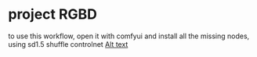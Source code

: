 # project RGBD
to use this workflow, open it with comfyui and install all the missing nodes, using sd1.5 shuffle controlnet
[Alt text](image_url)
